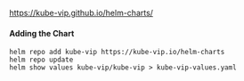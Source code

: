 https://kube-vip.github.io/helm-charts/
#### Adding the Chart
```
helm repo add kube-vip https://kube-vip.io/helm-charts
helm repo update
helm show values kube-vip/kube-vip > kube-vip-values.yaml
```

```

```

